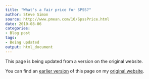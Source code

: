 ```yaml
---
title: "What's a fair price for SPSS?"
author: Steve Simon
source: http://www.pmean.com/10/SpssPrice.html
date: 2010-08-06
categories:
- Blog post
tags:
- Being updated
output: html_document
---
```


This page is being updated from a version on the original website.

<!---More--->

You can find an [earlier version][sim1] of this page on my [original website][sim2].

[sim1]: http://www.pmean.com/10/SpssPrice.html
[sim2]: http://www.pmean.com/original_site.html
